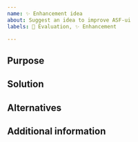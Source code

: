 ```yaml
---
name: ✨ Enhancement idea
about: Suggest an idea to improve ASF-ui
labels: 🧐 Evaluation, ✨ Enhancement

---
```


## Purpose
<!-- A clear and concise description of what the purpose for this enhancement is. -->

## Solution
<!-- A clear and concise description of what you want to happen. -->

## Alternatives
<!-- A clear and concise description of any alternative solutions or enhancements you've considered. -->

## Additional information
<!-- Add any other information or screenshots about the enhancement here. -->
